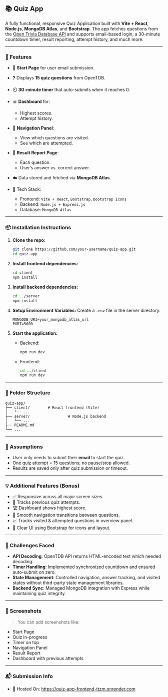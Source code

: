 ## 📚 Quiz App

A fully functional, responsive Quiz Application built with **Vite + React**, **Node.js**, **MongoDB Atlas**, and **Bootstrap**. The app fetches questions from the [Open Trivia Database API](https://opentdb.com/api.php?amount=15) and supports email-based login, a 30-minute countdown timer, result reporting, attempt history, and much more.

---

### 🚀 Features

* 📩 **Start Page** for user email submission.
* ❓ Displays **15 quiz questions** from OpenTDB.
* ⏲️ **30-minute timer** that auto-submits when it reaches 0.
* 📊 **Dashboard** for:

  * Highest scores.
  * Attempt history.
* 🧭 **Navigation Panel**:

  * View which questions are visited.
  * See which are attempted.
* 🧾 **Result Report Page**:

  * Each question.
  * User’s answer vs. correct answer.
* ☁️ Data stored and fetched via **MongoDB Atlas**.
* 🧰 Tech Stack:

  * Frontend: `Vite + React`, `Bootstrap`, `Bootstrap Icons`
  * Backend: `Node.js + Express.js`
  * Database: `MongoDB Atlas`

---

### 📦 Installation Instructions

1. **Clone the repo:**

   ```bash
   git clone https://github.com/your-username/quiz-app.git
   cd quiz-app
   ```

2. **Install frontend dependencies:**

   ```bash
   cd client
   npm install
   ```

3. **Install backend dependencies:**

   ```bash
   cd ../server
   npm install
   ```

4. **Setup Environment Variables:**
   Create a `.env` file in the server directory:

   ```env
   MONGODB_URI=your_mongodb_atlas_url
   PORT=5000
   ```

5. **Start the application:**

   * Backend:

     ```bash
     npm run dev
     ```
   * Frontend:

     ```bash
     cd ../client
     npm run dev
     ```

---

### 📁 Folder Structure

```
quiz-app/
├── client/        # React frontend (Vite)
│   └── ...
├── server/                 # Node.js backend
│   └── ...
├── README.md
└── ...
```

---

### 📝 Assumptions

* User only needs to submit their **email** to start the quiz.
* One quiz attempt = 15 questions; no pause/stop allowed.
* Results are saved only after quiz submission or timeout.

---

### 💡 Additional Features (Bonus)

* ✅ Responsive across all major screen sizes.
* 🎯 Tracks previous quiz attempts.
* 🏆 Dashboard shows highest score.
* 🔄 Smooth navigation transitions between questions.
* 📈 Tracks visited & attempted questions in overview panel.
* 💬 Clear UI using Bootstrap for icons and layout.

---

### 🧪 Challenges Faced

* **API Decoding**: OpenTDB API returns HTML-encoded text which needed decoding.
* **Timer Handling**: Implemented synchronized countdown and ensured auto-submit on zero.
* **State Management**: Controlled navigation, answer tracking, and visited states without third-party state management libraries.
* **Backend Sync**: Managed MongoDB integration with Express while maintaining quiz integrity.

---

### 📸 Screenshots

> You can add screenshots like:

* Start Page
* Quiz in-progress
* Timer on top
* Navigation Panel
* Result Report
* Dashboard with previous attempts

---

### 📬 Submission Info

* 🔗 Hosted On: https://quiz-app-frontend-ttzm.onrender.com
